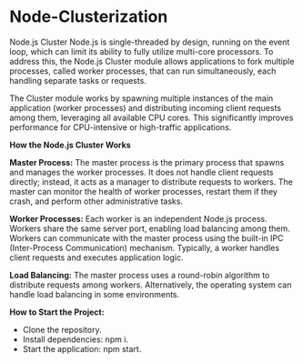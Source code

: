 # Node-Clusterization
  Node.js Cluster Node.js is single-threaded by design, running on the event loop, which can limit its ability to fully utilize multi-core processors. To address this, the    Node.js Cluster module allows applications to fork multiple processes, called worker processes, that can run simultaneously, each handling separate tasks or requests.
  
  The Cluster module works by spawning multiple instances of the main application (worker processes) and distributing incoming client requests among them, leveraging all        available CPU cores. This significantly improves performance for CPU-intensive or high-traffic applications.

**How the Node.js Cluster Works**

**Master Process:**
  The master process is the primary process that spawns and manages the worker processes.
  It does not handle client requests directly; instead, it acts as a manager to distribute requests to workers.
  The master can monitor the health of worker processes, restart them if they crash, and perform other administrative tasks.

**Worker Processes:**
  Each worker is an independent Node.js process.
  Workers share the same server port, enabling load balancing among them.
  Workers can communicate with the master process using the built-in IPC (Inter-Process Communication) mechanism.
  Typically, a worker handles client requests and executes application logic.

**Load Balancing:**
  The master process uses a round-robin algorithm to distribute requests among workers.
  Alternatively, the operating system can handle load balancing in some environments.

**How to Start the Project:**
- Clone the repository.
- Install dependencies: npm i.
- Start the application: npm start.

